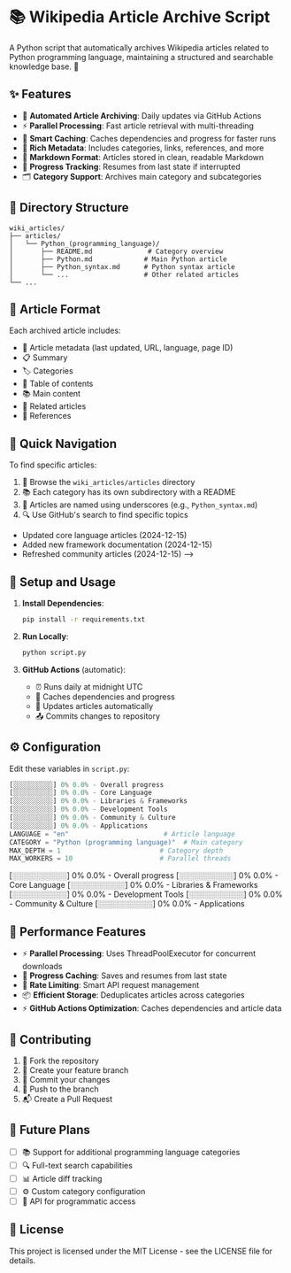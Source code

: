 # 📚 Wikipedia Article Archive Script

A Python script that automatically archives Wikipedia articles related to Python programming language, maintaining a structured and searchable knowledge base. 🐍

## ✨ Features

- 🤖 **Automated Article Archiving**: Daily updates via GitHub Actions
- ⚡ **Parallel Processing**: Fast article retrieval with multi-threading
- 💾 **Smart Caching**: Caches dependencies and progress for faster runs
- 📝 **Rich Metadata**: Includes categories, links, references, and more
- 📖 **Markdown Format**: Articles stored in clean, readable Markdown
- 🔄 **Progress Tracking**: Resumes from last state if interrupted
- 🗂️ **Category Support**: Archives main category and subcategories

## 📁 Directory Structure

```
wiki_articles/
├── articles/
│   └── Python_(programming_language)/
│       ├── README.md              # Category overview
│       ├── Python.md             # Main Python article
│       ├── Python_syntax.md      # Python syntax article
│       └── ...                   # Other related articles
└── ...
```

## 📄 Article Format

Each archived article includes:

- 📌 Article metadata (last updated, URL, language, page ID)
- 📋 Summary
- 🏷️ Categories
- 📑 Table of contents
- 📚 Main content
- 🔗 Related articles
- 📎 References

## 🧭 Quick Navigation

To find specific articles:

1. 📂 Browse the `wiki_articles/articles` directory
2. 📚 Each category has its own subdirectory with a README
3. 📝 Articles are named using underscores (e.g., `Python_syntax.md`)
4. 🔍 Use GitHub's search to find specific topics

<!-- ## 📊 Archive Progress

Current archiving progress by category:

```
[░░░░░░░░░░] 0% 0.0% - Overall progress
[░░░░░░░░░░] 0% 0.0% - Core Language
[░░░░░░░░░░] 0% 0.0% - Libraries & Frameworks
[░░░░░░░░░░] 0% 0.0% - Development Tools
[░░░░░░░░░░] 0% 0.0% - Community & Culture
[░░░░░░░░░░] 0% 0.0% - Applications
```
[░░░░░░░░░░] 0% 0.0% - Overall progress
[░░░░░░░░░░] 0% 0.0% - Core Language
[░░░░░░░░░░] 0% 0.0% - Libraries & Frameworks
[░░░░░░░░░░] 0% 0.0% - Development Tools
[░░░░░░░░░░] 0% 0.0% - Community & Culture
[░░░░░░░░░░] 0% 0.0% - Applications

Last Update: 2024-12-16 02:09 UTC
- Total Articles: 0
- Total Content: 0 words (0.0 B)
- Articles with References: 0
- Average Words per Article: 0.0
- Categories Processed: 15
- Active Contributors: 3

> Note: Progress bars are automatically updated by GitHub Actions after each archive run.

### 📈 Category Details

<details>
<summary>Click to view detailed category progress</summary>

| Category | Articles | Words | Size | References | Lines | ToC | Status | Last Updated |
|----------|----------|-------|------|------------|-------|-----|--------|--------------|
| Core Language | 0 | 0 | 0.0 B | 0 | 0 | 0 | 🔄 In Progress | 2024-12-15 19:58 UTC |
| Libraries & Frameworks | 0 | 0 | 0.0 B | 0 | 0 | 0 | 🔄 In Progress | 2024-12-15 19:58 UTC |
| Development Tools | 0 | 0 | 0.0 B | 0 | 0 | 0 | 🔄 In Progress | 2024-12-15 19:58 UTC |
| Community & Culture | 0 | 0 | 0.0 B | 0 | 0 | 0 | 🔄 In Progress | 2024-12-15 19:58 UTC |
| Applications | 0 | 0 | 0.0 B | 0 | 0 | 0 | 🔄 In Progress | 2024-12-15 19:58 UTC |

</details>

### 🔄 Recent Updates

<details>
<summary>Click to view recent archive updates</summary>

<!-- BEGIN_UPDATES -->

- Updated core language articles (2024-12-15)
- Added new framework documentation (2024-12-15)
- Refreshed community articles (2024-12-15)
  <!-- END_UPDATES -->
  </details> -->

## 🚀 Setup and Usage

1. **Install Dependencies**:

   ```bash
   pip install -r requirements.txt
   ```

2. **Run Locally**:

   ```bash
   python script.py
   ```

3. **GitHub Actions** (automatic):
   - ⏰ Runs daily at midnight UTC
   - 💾 Caches dependencies and progress
   - 🔄 Updates articles automatically
   - 📤 Commits changes to repository

## ⚙️ Configuration

Edit these variables in `script.py`:

```python
[░░░░░░░░░░] 0% 0.0% - Overall progress
[░░░░░░░░░░] 0% 0.0% - Core Language
[░░░░░░░░░░] 0% 0.0% - Libraries & Frameworks
[░░░░░░░░░░] 0% 0.0% - Development Tools
[░░░░░░░░░░] 0% 0.0% - Community & Culture
[░░░░░░░░░░] 0% 0.0% - Applications
LANGUAGE = "en"                        # Article language
CATEGORY = "Python (programming language)"  # Main category
MAX_DEPTH = 1                         # Category depth
MAX_WORKERS = 10                      # Parallel threads
```

[░░░░░░░░░░] 0% 0.0% - Overall progress
[░░░░░░░░░░] 0% 0.0% - Core Language
[░░░░░░░░░░] 0% 0.0% - Libraries & Frameworks
[░░░░░░░░░░] 0% 0.0% - Development Tools
[░░░░░░░░░░] 0% 0.0% - Community & Culture
[░░░░░░░░░░] 0% 0.0% - Applications

## 🚄 Performance Features

- ⚡ **Parallel Processing**: Uses ThreadPoolExecutor for concurrent downloads
- 💾 **Progress Caching**: Saves and resumes from last state
- 🔄 **Rate Limiting**: Smart API request management
- 📦 **Efficient Storage**: Deduplicates articles across categories
- ⚡ **GitHub Actions Optimization**: Caches dependencies and article data

## 🤝 Contributing

1. 🔱 Fork the repository
2. 🌿 Create your feature branch
3. 💾 Commit your changes
4. 🚀 Push to the branch
5. 📬 Create a Pull Request

## 🔮 Future Plans

- [ ] 📚 Support for additional programming language categories
- [ ] 🔍 Full-text search capabilities
- [ ] 📊 Article diff tracking
- [ ] ⚙️ Custom category configuration
- [ ] 🔌 API for programmatic access

## 📜 License

This project is licensed under the MIT License - see the LICENSE file for details.
